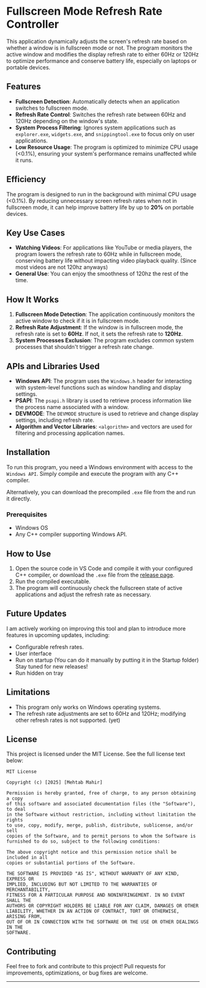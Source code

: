 # Fullscreen Mode Refresh Rate Controller

This application dynamically adjusts the screen's refresh rate based on whether a window is in fullscreen mode or not. The program monitors the active window and modifies the display refresh rate to either 60Hz or 120Hz to optimize performance and conserve battery life, especially on laptops or portable devices.

## Features
- **Fullscreen Detection**: Automatically detects when an application switches to fullscreen mode.
- **Refresh Rate Control**: Switches the refresh rate between 60Hz and 120Hz depending on the window's state.
- **System Process Filtering**: Ignores system applications such as `explorer.exe`, `widgets.exe`, and `snippingtool.exe` to focus only on user applications.
- **Low Resource Usage**: The program is optimized to minimize CPU usage (<0.1%), ensuring your system's performance remains unaffected while it runs.

## Efficiency
The program is designed to run in the background with minimal CPU usage (<0.1%). By reducing unnecessary screen refresh rates when not in fullscreen mode, it can help improve battery life by up to **20%** on portable devices.

## Key Use Cases
- **Watching Videos**: For applications like YouTube or media players, the program lowers the refresh rate to 60Hz while in fullscreen mode, conserving battery life without impacting video playback quality. (Since most videos are not 120hz anyways)
- **General Use**: You can enjoy the smoothness of 120hz the rest of the time.
## How It Works
1. **Fullscreen Mode Detection**: The application continuously monitors the active window to check if it is in fullscreen mode.
2. **Refresh Rate Adjustment**: If the window is in fullscreen mode, the refresh rate is set to **60Hz**. If not, it sets the refresh rate to **120Hz**.
3. **System Processes Exclusion**: The program excludes common system processes that shouldn't trigger a refresh rate change.

## APIs and Libraries Used
- **Windows API**: The program uses the `Windows.h` header for interacting with system-level functions such as window handling and display settings.
- **PSAPI**: The `psapi.h` library is used to retrieve process information like the process name associated with a window.
- **DEVMODE**: The `DEVMODE` structure is used to retrieve and change display settings, including refresh rate.
- **Algorithm and Vector Libraries**: `<algorithm>` and vectors are used for filtering and processing application names.

## Installation
To run this program, you need a Windows environment with access to the `Windows API`. Simply compile and execute the program  with any C++ compiler.

Alternatively, you can download the precompiled `.exe` file from the and run it directly.

### Prerequisites
- Windows OS
- Any C++ compiler supporting Windows API.

## How to Use
1. Open the source code in VS Code and compile it with your configured C++ compiler, or download the `.exe` file from the [release page](#).
2. Run the compiled executable.
3. The program will continuously check the fullscreen state of active applications and adjust the refresh rate as necessary.

## Future Updates
I am actively working on improving this tool and plan to introduce more features in upcoming updates, including:
- Configurable refresh rates.
- User interface
- Run on startup (You can do it manually by putting it in the Startup folder)
Stay tuned for new releases!
- Run hidden on tray

## Limitations
- This program only works on Windows operating systems.
- The refresh rate adjustments are set to 60Hz and 120Hz; modifying other refresh rates is not supported. (yet)

## License
This project is licensed under the MIT License. See the full license text below:

```
MIT License

Copyright (c) [2025] [Mehtab Mahir]

Permission is hereby granted, free of charge, to any person obtaining a copy
of this software and associated documentation files (the "Software"), to deal
in the Software without restriction, including without limitation the rights
to use, copy, modify, merge, publish, distribute, sublicense, and/or sell
copies of the Software, and to permit persons to whom the Software is
furnished to do so, subject to the following conditions:

The above copyright notice and this permission notice shall be included in all
copies or substantial portions of the Software.

THE SOFTWARE IS PROVIDED "AS IS", WITHOUT WARRANTY OF ANY KIND, EXPRESS OR
IMPLIED, INCLUDING BUT NOT LIMITED TO THE WARRANTIES OF MERCHANTABILITY,
FITNESS FOR A PARTICULAR PURPOSE AND NONINFRINGEMENT. IN NO EVENT SHALL THE
AUTHORS OR COPYRIGHT HOLDERS BE LIABLE FOR ANY CLAIM, DAMAGES OR OTHER
LIABILITY, WHETHER IN AN ACTION OF CONTRACT, TORT OR OTHERWISE, ARISING FROM,
OUT OF OR IN CONNECTION WITH THE SOFTWARE OR THE USE OR OTHER DEALINGS IN THE
SOFTWARE.
```

## Contributing
Feel free to fork and contribute to this project! Pull requests for improvements, optimizations, or bug fixes are welcome.

---
